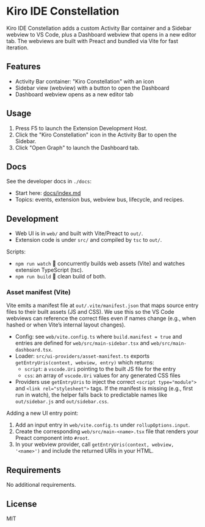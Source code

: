# Kiro IDE Constellation

Kiro IDE Constellation adds a custom Activity Bar container and a Sidebar webview to VS Code, plus a Dashboard webview that opens in a new editor tab. The webviews are built with Preact and bundled via Vite for fast iteration.

## Features

- Activity Bar container: "Kiro Constellation" with an icon
- Sidebar view (webview) with a button to open the Dashboard
- Dashboard webview opens as a new editor tab

## Usage

1. Press F5 to launch the Extension Development Host.
2. Click the "Kiro Constellation" icon in the Activity Bar to open the Sidebar.
3. Click "Open Graph" to launch the Dashboard tab.

## Docs

See the developer docs in `./docs`:

- Start here: [docs/index.md](./docs/index.md)
- Topics: events, extension bus, webview bus, lifecycle, and recipes.


## Development

- Web UI is in `web/` and built with Vite/Preact to `out/`.
- Extension code is under `src/` and compiled by `tsc` to `out/`.

Scripts:

- `npm run watch`  concurrently builds web assets (Vite) and watches extension TypeScript (tsc).
- `npm run build`  clean build of both.

### Asset manifest (Vite)

Vite emits a manifest file at `out/.vite/manifest.json` that maps source entry files to their built assets (JS and CSS). We use this so the VS Code webviews can reference the correct files even if names change (e.g., when hashed or when Vite’s internal layout changes).

- Config: see `web/vite.config.ts` where `build.manifest = true` and entries are defined for `web/src/main-sidebar.tsx` and `web/src/main-dashboard.tsx`.
- Loader: `src/ui-providers/asset-manifest.ts` exports `getEntryUris(context, webview, entry)` which returns:
	- `script`: a `vscode.Uri` pointing to the built JS file for the entry
	- `css`: an array of `vscode.Uri` values for any generated CSS files
- Providers use `getEntryUris` to inject the correct `<script type="module">` and `<link rel="stylesheet">` tags. If the manifest is missing (e.g., first run in watch), the helper falls back to predictable names like `out/sidebar.js` and `out/sidebar.css`.

Adding a new UI entry point:
1. Add an input entry in `web/vite.config.ts` under `rollupOptions.input`.
2. Create the corresponding `web/src/main-<name>.tsx` file that renders your Preact component into `#root`.
3. In your webview provider, call `getEntryUris(context, webview, '<name>')` and include the returned URIs in your HTML.

## Requirements

No additional requirements.

## License

MIT
